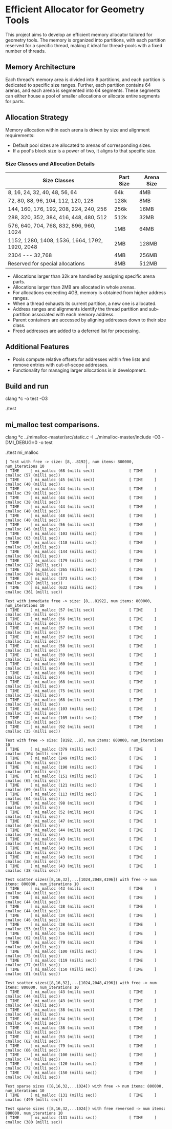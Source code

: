# Efficient Allocator for Geometry Tools

This project aims to develop an efficient memory allocator tailored for geometry tools. The memory is organized into partitions, with each partition reserved for a specific thread, making it ideal for thread-pools with a fixed number of threads.

## Memory Architecture

Each thread's memory area is divided into 8 partitions, and each partition is dedicated to specific size ranges. Further, each partition contains 64 arenas, and each arena is segmented into 64 segments. These segments can either house a pool of smaller allocations or allocate entire segments for parts.

## Allocation Strategy

Memory allocation within each arena is driven by size and alignment requirements:

- Default pool sizes are allocated to arenas of corresponding sizes.
- If a pool's block size is a power of two, it aligns to that specific size.

### Size Classes and Allocation Details

| Size Classes                                                     | Part Size | Arena Size |
| ---------------------------------------------------------------- | --------- | ---------- |
| 8, 16, 24, 32, 40, 48, 56, 64                                   | 64k       | 4MB        |
| 72, 80, 88, 96, 104, 112, 120, 128                               | 128k      | 8MB        |
| 144, 160, 176, 192, 208, 224, 240, 256                           | 256k      | 16MB       |
| 288, 320, 352, 384, 416, 448, 480, 512                           | 512k      | 32MB       |
| 576, 640, 704, 768, 832, 896, 960, 1024                          | 1MB       | 64MB       |
| 1152, 1280, 1408, 1536, 1664, 1792, 1920, 2048                   | 2MB       | 128MB      |
| 2304 --- 32,768                                                  | 4MB       | 256MB      |
| Reserved for special allocations                                 | 8MB       | 512MB      |

- Allocations larger than 32k are handled by assigning specific arena parts.
- Allocations larger than 2MB are allocated in whole arenas.
- For allocations exceeding 4GB, memory is obtained from higher address ranges.
- When a thread exhausts its current partition, a new one is allocated.
- Address ranges and alignments identify the thread partition and sub-partition associated with each memory address.
- Parent containers are accessed by aligning addresses down to their size class.
- Freed addresses are added to a deferred list for processing.

## Additional Features

- Pools compute relative offsets for addresses within free lists and remove entries with out-of-scope addresses.
- Functionality for managing larger allocations is in development.

## Build and run

  clang *c -o test -O3
  
  ./test

## mi_malloc test comparisons.

clang *c ../mimalloc-master/src/static.c -I ../mimalloc-master/include -O3 -DMI_DEBUG=0 -o test

./test mi_malloc
```
| Test with free -> size: [8,..8192], num items: 800000, num_iterations 10                  |
[ TIME     ] mi_malloc (68 (milli sec))               [ TIME     ] cmalloc (57 (milli sec))
[ TIME     ] mi_malloc (45 (milli sec))               [ TIME     ] cmalloc (40 (milli sec))
[ TIME     ] mi_malloc (44 (milli sec))               [ TIME     ] cmalloc (39 (milli sec))
[ TIME     ] mi_malloc (44 (milli sec))               [ TIME     ] cmalloc (38 (milli sec))
[ TIME     ] mi_malloc (44 (milli sec))               [ TIME     ] cmalloc (40 (milli sec))
[ TIME     ] mi_malloc (48 (milli sec))               [ TIME     ] cmalloc (40 (milli sec))
[ TIME     ] mi_malloc (56 (milli sec))               [ TIME     ] cmalloc (45 (milli sec))
[ TIME     ] mi_malloc (103 (milli sec))              [ TIME     ] cmalloc (63 (milli sec))
[ TIME     ] mi_malloc (118 (milli sec))              [ TIME     ] cmalloc (75 (milli sec))
[ TIME     ] mi_malloc (144 (milli sec))              [ TIME     ] cmalloc (96 (milli sec))
[ TIME     ] mi_malloc (179 (milli sec))              [ TIME     ] cmalloc (127 (milli sec))
[ TIME     ] mi_malloc (265 (milli sec))              [ TIME     ] cmalloc (204 (milli sec))
[ TIME     ] mi_malloc (373 (milli sec))              [ TIME     ] cmalloc (207 (milli sec))
[ TIME     ] mi_malloc (632 (milli sec))              [ TIME     ] cmalloc (361 (milli sec))

Test with immediate free -> size: [8,..8192], num items: 800000, num_iterations 10
[ TIME     ] mi_malloc (57 (milli sec))               [ TIME     ] cmalloc (35 (milli sec))
[ TIME     ] mi_malloc (56 (milli sec))               [ TIME     ] cmalloc (35 (milli sec))
[ TIME     ] mi_malloc (57 (milli sec))               [ TIME     ] cmalloc (35 (milli sec))
[ TIME     ] mi_malloc (57 (milli sec))               [ TIME     ] cmalloc (35 (milli sec))
[ TIME     ] mi_malloc (58 (milli sec))               [ TIME     ] cmalloc (35 (milli sec))
[ TIME     ] mi_malloc (59 (milli sec))               [ TIME     ] cmalloc (35 (milli sec))
[ TIME     ] mi_malloc (60 (milli sec))               [ TIME     ] cmalloc (35 (milli sec))
[ TIME     ] mi_malloc (66 (milli sec))               [ TIME     ] cmalloc (35 (milli sec))
[ TIME     ] mi_malloc (68 (milli sec))               [ TIME     ] cmalloc (35 (milli sec))
[ TIME     ] mi_malloc (75 (milli sec))               [ TIME     ] cmalloc (35 (milli sec))
[ TIME     ] mi_malloc (68 (milli sec))               [ TIME     ] cmalloc (35 (milli sec))
[ TIME     ] mi_malloc (103 (milli sec))              [ TIME     ] cmalloc (35 (milli sec))
[ TIME     ] mi_malloc (105 (milli sec))              [ TIME     ] cmalloc (35 (milli sec))
[ TIME     ] mi_malloc (92 (milli sec))               [ TIME     ] cmalloc (35 (milli sec))

Test with free -> size: [8192,..8], num items: 800000, num_iterations 10
[ TIME     ] mi_malloc (379 (milli sec))              [ TIME     ] cmalloc (104 (milli sec))
[ TIME     ] mi_malloc (249 (milli sec))              [ TIME     ] cmalloc (76 (milli sec))
[ TIME     ] mi_malloc (190 (milli sec))              [ TIME     ] cmalloc (67 (milli sec))
[ TIME     ] mi_malloc (151 (milli sec))              [ TIME     ] cmalloc (65 (milli sec))
[ TIME     ] mi_malloc (121 (milli sec))              [ TIME     ] cmalloc (69 (milli sec))
[ TIME     ] mi_malloc (113 (milli sec))              [ TIME     ] cmalloc (64 (milli sec))
[ TIME     ] mi_malloc (98 (milli sec))               [ TIME     ] cmalloc (59 (milli sec))
[ TIME     ] mi_malloc (52 (milli sec))               [ TIME     ] cmalloc (42 (milli sec))
[ TIME     ] mi_malloc (47 (milli sec))               [ TIME     ] cmalloc (40 (milli sec))
[ TIME     ] mi_malloc (44 (milli sec))               [ TIME     ] cmalloc (39 (milli sec))
[ TIME     ] mi_malloc (43 (milli sec))               [ TIME     ] cmalloc (38 (milli sec))
[ TIME     ] mi_malloc (43 (milli sec))               [ TIME     ] cmalloc (38 (milli sec))
[ TIME     ] mi_malloc (43 (milli sec))               [ TIME     ] cmalloc (38 (milli sec))
[ TIME     ] mi_malloc (43 (milli sec))               [ TIME     ] cmalloc (38 (milli sec))

Test scatter sizes([8,16,32],...[1024,2048,4196]) with free -> num items: 800000, num_iterations 10
[ TIME     ] mi_malloc (43 (milli sec))               [ TIME     ] cmalloc (44 (milli sec))
[ TIME     ] mi_malloc (44 (milli sec))               [ TIME     ] cmalloc (44 (milli sec))
[ TIME     ] mi_malloc (38 (milli sec))               [ TIME     ] cmalloc (44 (milli sec))
[ TIME     ] mi_malloc (34 (milli sec))               [ TIME     ] cmalloc (46 (milli sec))
[ TIME     ] mi_malloc (38 (milli sec))               [ TIME     ] cmalloc (53 (milli sec))
[ TIME     ] mi_malloc (56 (milli sec))               [ TIME     ] cmalloc (62 (milli sec))
[ TIME     ] mi_malloc (79 (milli sec))               [ TIME     ] cmalloc (66 (milli sec))
[ TIME     ] mi_malloc (100 (milli sec))              [ TIME     ] cmalloc (75 (milli sec))
[ TIME     ] mi_malloc (119 (milli sec))              [ TIME     ] cmalloc (77 (milli sec))
[ TIME     ] mi_malloc (150 (milli sec))              [ TIME     ] cmalloc (81 (milli sec))

Test scatter sizes([8,16,32],...[1024,2048,4196]) with free -> num items: 800000, num_iterations 10
[ TIME     ] mi_malloc (43 (milli sec))               [ TIME     ] cmalloc (44 (milli sec))
[ TIME     ] mi_malloc (43 (milli sec))               [ TIME     ] cmalloc (44 (milli sec))
[ TIME     ] mi_malloc (38 (milli sec))               [ TIME     ] cmalloc (45 (milli sec))
[ TIME     ] mi_malloc (34 (milli sec))               [ TIME     ] cmalloc (46 (milli sec))
[ TIME     ] mi_malloc (38 (milli sec))               [ TIME     ] cmalloc (52 (milli sec))
[ TIME     ] mi_malloc (53 (milli sec))               [ TIME     ] cmalloc (62 (milli sec))
[ TIME     ] mi_malloc (79 (milli sec))               [ TIME     ] cmalloc (66 (milli sec))
[ TIME     ] mi_malloc (100 (milli sec))              [ TIME     ] cmalloc (74 (milli sec))
[ TIME     ] mi_malloc (120 (milli sec))              [ TIME     ] cmalloc (72 (milli sec))
[ TIME     ] mi_malloc (150 (milli sec))              [ TIME     ] cmalloc (78 (milli sec))

Test sparse sizes ([8,16,32,...1024]) with free -> num items: 800000, num_iterations 10
[ TIME     ] mi_malloc (131 (milli sec))              [ TIME     ] cmalloc (499 (milli sec))

Test sparse sizes ([8,16,32,...1024]) with free reversed -> num items: 800000, num_iterations 10
[ TIME     ] mi_malloc (131 (milli sec))              [ TIME     ] cmalloc (380 (milli sec))
```
